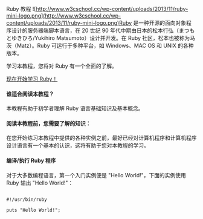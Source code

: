  Ruby 教程
  ![http://www.w3cschool.cc/wp-content/uploads/2013/11/ruby-mini-logo.png](http://www.w3cschool.cc/wp-content/uploads/2013/11/ruby-mini-logo.png)Ruby 是一种开源的面向对象程序设计的服务器端脚本语言，在 20 世纪 90 年代中期由日本的松本行弘（まつもとゆきひろ/Yukihiro Matsumoto）设计并开发。在 Ruby 社区，松本也被称为马茨（Matz）。Ruby 可运行于多种平台，如 Windows、MAC OS 和 UNIX 的各种版本。

 学习本教程，您将对 Ruby 有一个全面的了解。

 [现在开始学习 Ruby！](http://www.w3cschool.cc/ruby/ruby-intro.html)

 

 
#### 谁适合阅读本教程？

 本教程有助于初学者理解 Ruby 语言基础知识及基本概念。

 
#### 阅读本教程前，您需要了解的知识：

 在您开始练习本教程中提供的各种实例之前，最好已经对计算机程序和计算机程序设计语言有一个基本的认识，这将有助于您对本教程的学习。

 
#### 编译/执行 Ruby 程序

 对于大多数编程语言，第一个入门实例便是 "Hello World!"，下面的实例使用 Ruby 输出 "Hello World!"：

 
```

#!/usr/bin/ruby

puts "Hello World!";

```
 

